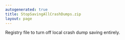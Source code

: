 ```yaml
---
autogenerated: true
title: StopSavingAllCrashDumps.zip
layout: page
---
```


Registry file to turn off local crash dump saving entirely.
